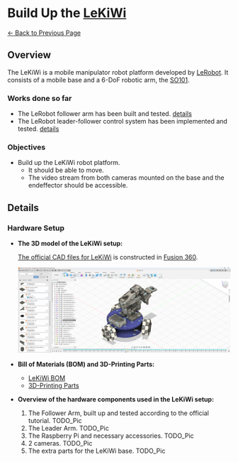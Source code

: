 # Build Up the [LeKiWi](https://huggingface.co/docs/lerobot/en/lekiwi)

[← Back to Previous Page](../../../pages/project_LeRobot.html)

## Overview
The LeKiWi is a mobile manipulator robot platform developed by [LeRobot](https://huggingface.co/docs/lerobot/en/lekiwi). It consists of a mobile base and a 6-DoF robotic arm, the [SO101](https://huggingface.co/docs/lerobot/en/so101).
### Works done so far
- The LeRobot follower arm has been built and tested. [details](./250817_Set_Up_the_Follower_Arm.md)
- The LeRobot leader-follower control system has been implemented and tested. [details](./250824_Wired_Leader_Follower_Control.md)
### Objectives
- Build up the LeKiWi robot platform. 
    - It should be able to move.
    - The video stream from both cameras mounted on the base and the endeffector should be accessible.

## Details
### Hardware Setup
- **The 3D model of the LeKiWi setup:**

    [The official CAD files for LeKiWi](https://a360.co/4k1P8yO) is constructed in [Fusion 360](https://www.autodesk.com/products/fusion-360/overview).

    ![LeKiWi CAD Overview](../../../multimedia/lerobot/LeKiWi_CAD_Overview.png)
- **Bill of Materials (BOM) and 3D-Printing Parts:**
    - [LeKiWi BOM](https://github.com/SIGRobotics-UIUC/LeKiwi/blob/main/BOM.md)
    - [3D-Printing Parts](https://github.com/SIGRobotics-UIUC/LeKiwi/blob/main/3DPrinting.md)

- **Overview of the hardware components used in the LeKiWi setup:**
    1. The Follower Arm, built up and tested according to the official tutorial. TODO_Pic
    2. The Leader Arm. TODO_Pic
    3. The Raspberry Pi and necessary accessories. TODO_Pic
    4. 2 cameras. TODO_Pic
    5. The extra parts for the LeKiWi base. TODO_Pic